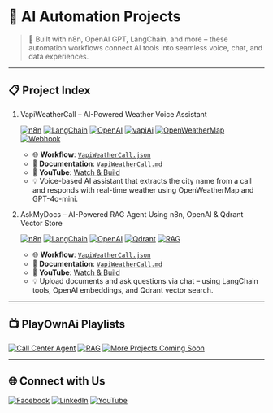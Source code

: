 
# 🚀 AI Automation Projects 

> 🔧 Built with n8n, OpenAI GPT, LangChain, and more – these automation workflows connect AI tools into seamless voice, chat, and data experiences.

---

## 📋 Project Index

1. VapiWeatherCall – AI-Powered Weather Voice Assistant

   [![n8n](https://img.shields.io/badge/Built%20With-n8n-2087c6?logo=n8n&logoColor=white)](https://n8n.io)
   [![LangChain](https://img.shields.io/badge/AI-LangChain-blue)](https://www.langchain.com/)
   [![OpenAI](https://img.shields.io/badge/OpenAI-Embedding--GPT--4-412991?logo=openai)](https://platform.openai.com/)
   [![vapiAi](https://img.shields.io/badge/Live%20Demo-Vapi%20Dashboard-ff9900?logo=voice-over)](https://dashboard.vapi.ai/assistants/36e273c4-1498-40ae-b07a-db1b4ecd27f1#start-speaking)
   [![OpenWeatherMap](https://img.shields.io/badge/API-OpenWeatherMap-008CBA?logo=openweathermap&logoColor=white)](https://openweathermap.org/)
   [![Webhook](https://img.shields.io/badge/API-Webhook-ff9800?logo=zapier&logoColor=white)](https://en.wikipedia.org/wiki/Webhook)
   


   
   - 🌐 **Workflow**: [`VapiWeatherCall.json`](https://github.com/matinict/MyN8N/blob/main/VapiWeatherCall.json)  
   - 📄 **Documentation**: [`VapiWeatherCall.md`](https://github.com/matinict/MyN8N/blob/main/VapiWeatherCall.md)  
   - 🎥 **YouTube**: [Watch & Build](https://youtu.be/B89q1Huaml8)
   - 💡 Voice-based AI assistant that extracts the city name from a call and responds with real-time weather using OpenWeatherMap and GPT-4o-mini.
   
     

1. AskMyDocs – AI-Powered RAG Agent Using n8n, OpenAI & Qdrant Vector Store

   [![n8n](https://img.shields.io/badge/Built%20With-n8n-2087c6?logo=n8n&logoColor=white)](https://n8n.io) 
   [![LangChain](https://img.shields.io/badge/AI-LangChain-blue)](https://www.langchain.com/) 
   [![OpenAI](https://img.shields.io/badge/OpenAI-Embedding--GPT--4-412991?logo=openai)](https://platform.openai.com/) 
   [![Qdrant](https://img.shields.io/badge/VectorDB-Qdrant-4E75D4?logo=qdrant)](https://qdrant.tech/)
   [![RAG](https://img.shields.io/badge/RAG-Retrieval--Augmented--Generation-purple)](https://www.langchain.com/use-cases/question-answering)


   - 🌐 **Workflow**: [`VapiWeatherCall.json`](https://github.com/matinict/MyN8N/blob/main/VapiWeatherCall.json)  
   - 📄 **Documentation**: [`VapiWeatherCall.md`](https://github.com/matinict/MyN8N/blob/main/VapiWeatherCall.md)  
   - 🎥 **YouTube**: [Watch & Build](https://youtu.be/dE1JZut2kvk)
   - 💡 Upload documents and ask questions via chat – using LangChain tools, OpenAI embeddings, and Qdrant vector search.
 

--- 

## 📺 PlayOwnAi Playlists

[![Call&nbsp;Center&nbsp;Agent](https://img.shields.io/badge/Watch-Call%20Center%20Agent-FF0000?style=for-the-badge&logo=youtube&logoColor=white)](https://youtube.com/playlist?list=PL-7c7rBaJmG8WhRunrsHZZ0f4XWjYHc5V&si=cuRvZwwh9F1yPVYU)
[![RAG](https://img.shields.io/badge/Watch-RAG-FF0000?style=for-the-badge&logo=youtube&logoColor=white)](https://www.youtube.com/playlist?list=PL-7c7rBaJmG94itrGiWmVdMIvSOl6qoQP)
[![More&nbsp;Projects&nbsp;Coming&nbsp;Soon](https://img.shields.io/badge/Subscribe-@PlayOwnAi-FF0000?style=for-the-badge&logo=youtube&logoColor=white)](https://www.youtube.com/@PlayOwnAi)


---

## 🌐 Connect with Us

[![Facebook](https://img.shields.io/badge/Follow-Facebook-1877F2?logo=facebook&logoColor=white)](https://web.facebook.com/Playownai/)
[![LinkedIn](https://img.shields.io/badge/Follow-LinkedIn-0A66C2?logo=linkedin&logoColor=white)](https://www.linkedin.com/company/playownai)
[![YouTube](https://img.shields.io/badge/Subscribe-@PlayOwnAi-FF0000?logo=youtube&logoColor=white)](https://www.youtube.com/@PlayOwnAi)




